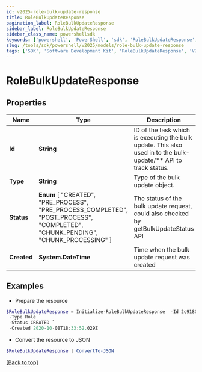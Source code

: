 ```yaml
---
id: v2025-role-bulk-update-response
title: RoleBulkUpdateResponse
pagination_label: RoleBulkUpdateResponse
sidebar_label: RoleBulkUpdateResponse
sidebar_class_name: powershellsdk
keywords: ['powershell', 'PowerShell', 'sdk', 'RoleBulkUpdateResponse', 'V2025RoleBulkUpdateResponse'] 
slug: /tools/sdk/powershell/v2025/models/role-bulk-update-response
tags: ['SDK', 'Software Development Kit', 'RoleBulkUpdateResponse', 'V2025RoleBulkUpdateResponse']
---
```



# RoleBulkUpdateResponse

## Properties

Name | Type | Description | Notes
------------ | ------------- | ------------- | -------------
**Id** | **String** | ID of the task which is executing the bulk update. This also used in to the bulk-update/** API to track status. | [optional] 
**Type** | **String** | Type of the bulk update object. | [optional] 
**Status** |  **Enum** [  "CREATED",    "PRE_PROCESS",    "PRE_PROCESS_COMPLETED",    "POST_PROCESS",    "COMPLETED",    "CHUNK_PENDING",    "CHUNK_PROCESSING" ] | The status of the bulk update request, could also checked by getBulkUpdateStatus API | [optional] 
**Created** | **System.DateTime** | Time when the bulk update request was created | [optional] 

## Examples

- Prepare the resource
```powershell
$RoleBulkUpdateResponse = Initialize-RoleBulkUpdateResponse  -Id 2c9180867817ac4d017817c491119a20 `
 -Type Role `
 -Status CREATED `
 -Created 2020-10-08T18:33:52.029Z
```

- Convert the resource to JSON
```powershell
$RoleBulkUpdateResponse | ConvertTo-JSON
```


[[Back to top]](#) 

